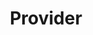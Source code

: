 ---
categories: ["concept"]
tags: ["provider"]
title: "Provider"
linkTitle: "Provider"
weight: 3
description: >
  A short lead description about this content page. It can be **bold** or _italic_ and can be split over multiple paragraphs.
---